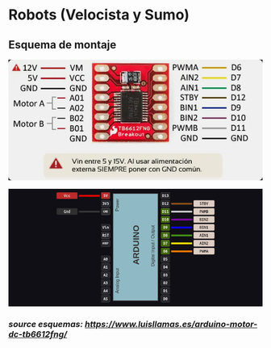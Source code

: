 # Robots (Velocista y Sumo)

##  Esquema de montaje

![puente h](./assets/puenteH.png)

![arduino conecciones](./assets/arduino_conecciones.png)

### *source esquemas: https://www.luisllamas.es/arduino-motor-dc-tb6612fng/*
